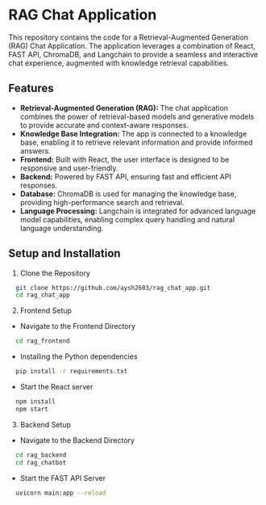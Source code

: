 
# RAG Chat Application

This repository contains the code for a Retrieval-Augmented Generation (RAG) Chat Application. The application leverages a combination of React, FAST API, ChromaDB, and Langchain to provide a seamless and interactive chat experience, augmented with knowledge retrieval capabilities.

## Features

- **Retrieval-Augmented Generation (RAG):** The chat application combines the power of retrieval-based models and generative models to provide accurate and context-aware responses.
- **Knowledge Base Integration:** The app is connected to a knowledge base, enabling it to retrieve relevant information and provide informed answers.
- **Frontend:** Built with React, the user interface is designed to be responsive and user-friendly.
- **Backend:** Powered by FAST API, ensuring fast and efficient API responses.
- **Database:** ChromaDB is used for managing the knowledge base, providing high-performance search and retrieval.
- **Language Processing:** Langchain is integrated for advanced language model capabilities, enabling complex query handling and natural language understanding.

## Setup and Installation

1. Clone the Repository

```bash
  git clone https://github.com/aysh2603/rag_chat_app.git
  cd rag_chat_app
```

2. Frontend Setup

- Navigate to the Frontend Directory
```bash
  cd rag_frontend
```

- Installing the Python dependencies
```bash
  pip install -r requirements.txt
```

- Start the React server
```bash
  npm install
  npm start
```

3. Backend Setup

- Navigate to the Backend Directory
```bash
  cd rag_backend
  cd rag_chatbot
```

- Start the FAST API Server
```bash
  uvicorn main:app --reload
```



